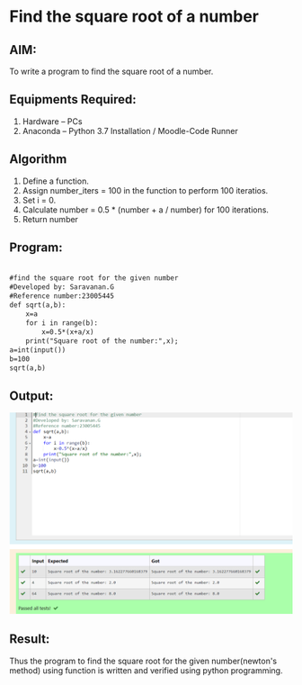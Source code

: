# Find the square root of a number

## AIM:
To write a program to find the square root of a number.

## Equipments Required:
1. Hardware – PCs
2. Anaconda – Python 3.7 Installation / Moodle-Code Runner

## Algorithm
1. Define a function.
2. Assign number_iters = 100 in the function to perform 100 iteratios.
3. Set i = 0.
4. Calculate  number = 0.5 * (number + a / number) for 100 iterations.
5. Return number

## Program:
```

#find the square root for the given number
#Developed by: Saravanan.G
#Reference number:23005445
def sqrt(a,b):
    x=a
    for i in range(b):
        x=0.5*(x+a/x)
    print("Square root of the number:",x);
a=int(input())
b=100
sqrt(a,b)
```



## Output:

![Alt text](image.png)
## Result:
Thus the program to find the square root for the given number(newton's method) using function is written and verified using python programming.

